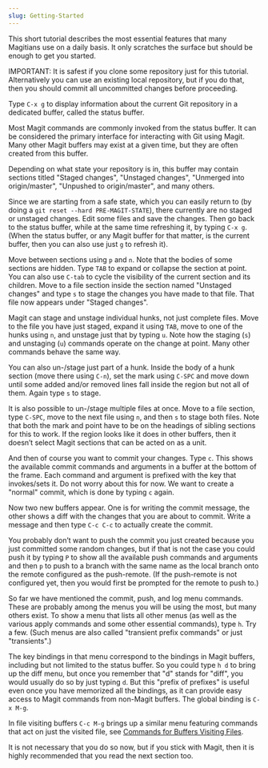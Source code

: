 ```yaml
---
slug: Getting-Started
---
```


This short tutorial describes the most essential features that many Magitians use on a daily basis. It only scratches the surface but should be enough to get you started.

IMPORTANT: It is safest if you clone some repository just for this tutorial. Alternatively you can use an existing local repository, but if you do that, then you should commit all uncommitted changes before proceeding.

Type `C-x g` to display information about the current Git repository in a dedicated buffer, called the status buffer.

Most Magit commands are commonly invoked from the status buffer. It can be considered the primary interface for interacting with Git using Magit. Many other Magit buffers may exist at a given time, but they are often created from this buffer.

Depending on what state your repository is in, this buffer may contain sections titled "Staged changes", "Unstaged changes", "Unmerged into origin/master", "Unpushed to origin/master", and many others.

Since we are starting from a safe state, which you can easily return to (by doing a `git reset --hard PRE-MAGIT-STATE`), there currently are no staged or unstaged changes. Edit some files and save the changes. Then go back to the status buffer, while at the same time refreshing it, by typing `C-x g`. (When the status buffer, or any Magit buffer for that matter, is the current buffer, then you can also use just `g` to refresh it).

Move between sections using `p` and `n`. Note that the bodies of some sections are hidden. Type `TAB` to expand or collapse the section at point. You can also use `C-tab` to cycle the visibility of the current section and its children. Move to a file section inside the section named "Unstaged changes" and type `s` to stage the changes you have made to that file. That file now appears under "Staged changes".

Magit can stage and unstage individual hunks, not just complete files. Move to the file you have just staged, expand it using `TAB`, move to one of the hunks using `n`, and unstage just that by typing `u`. Note how the staging (`s`) and unstaging (`u`) commands operate on the change at point. Many other commands behave the same way.

You can also un-/stage just part of a hunk. Inside the body of a hunk section (move there using `C-n`), set the mark using `C-SPC` and move down until some added and/or removed lines fall inside the region but not all of them. Again type `s` to stage.

It is also possible to un-/stage multiple files at once. Move to a file section, type `C-SPC`, move to the next file using `n`, and then `s` to stage both files. Note that both the mark and point have to be on the headings of sibling sections for this to work. If the region looks like it does in other buffers, then it doesn’t select Magit sections that can be acted on as a unit.

And then of course you want to commit your changes. Type `c`. This shows the available commit commands and arguments in a buffer at the bottom of the frame. Each command and argument is prefixed with the key that invokes/sets it. Do not worry about this for now. We want to create a "normal" commit, which is done by typing `c` again.

Now two new buffers appear. One is for writing the commit message, the other shows a diff with the changes that you are about to commit. Write a message and then type `C-c C-c` to actually create the commit.

You probably don’t want to push the commit you just created because you just committed some random changes, but if that is not the case you could push it by typing `P` to show all the available push commands and arguments and then `p` to push to a branch with the same name as the local branch onto the remote configured as the push-remote. (If the push-remote is not configured yet, then you would first be prompted for the remote to push to.)

So far we have mentioned the commit, push, and log menu commands. These are probably among the menus you will be using the most, but many others exist. To show a menu that lists all other menus (as well as the various apply commands and some other essential commands), type `h`. Try a few. (Such menus are also called "transient prefix commands" or just "transients".)

The key bindings in that menu correspond to the bindings in Magit buffers, including but not limited to the status buffer. So you could type `h d` to bring up the diff menu, but once you remember that "d" stands for "diff", you would usually do so by just typing `d`. But this "prefix of prefixes" is useful even once you have memorized all the bindings, as it can provide easy access to Magit commands from non-Magit buffers. The global binding is `C-x M-g`.

In file visiting buffers `C-c M-g` brings up a similar menu featuring commands that act on just the visited file, see [Commands for Buffers Visiting Files](Commands-for-Buffers-Visiting-Files).

It is not necessary that you do so now, but if you stick with Magit, then it is highly recommended that you read the next section too.
